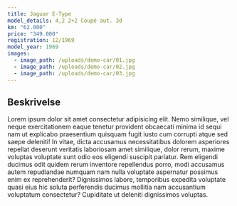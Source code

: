 ```yaml
---
title: Jaguar E-Type
model_details: 4,2 2+2 Coupé aut. 3d 
km: "62.000"
price: "349.000"
registration: 12/1969
model_year: 1969
images:
  - image_path: /uploads/demo-car/01.jpg
  - image_path: /uploads/demo-car/02.jpg
  - image_path: /uploads/demo-car/03.jpg
---
```


## Beskrivelse

Lorem ipsum dolor sit amet consectetur adipisicing elit. Nemo similique, vel neque exercitationem eaque tenetur provident obcaecati minima id sequi nam ut explicabo praesentium quisquam fugit iusto cum corrupti atque sed saepe deleniti! In vitae, dicta accusamus necessitatibus dolorem asperiores repellat deserunt veritatis laboriosam amet similique, dolor rerum, maxime voluptas voluptate sunt odio eos eligendi suscipit pariatur. Rem eligendi ducimus odit quidem rerum inventore repellendus porro, modi accusamus autem repudiandae numquam nam nulla voluptate aspernatur possimus enim ex reprehenderit? Dignissimos labore, temporibus expedita voluptate quasi eius hic soluta perferendis ducimus mollitia nam accusantium voluptatum consectetur? Cupiditate ut deleniti dignissimos voluptas.